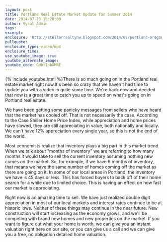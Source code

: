 ```yaml
---
layout: post
title: Portland Real Estate Market Update for Summer 2014
date: 2014-07-23 19:20:00
author: Vyral Admin
tags:
excerpt:
enclosure: 'http://stellarrealtynw.blogspot.com/2014/07/portland-oregon-real-estate.html'
pullquote:
enclosure_type: video/mp4
enclosure_time:
use_youtube_image: true
youtube_alternate_image:
youtube_code: GdbtInbXMRE
---
```



{% include youtube.html %}There is so much going on in the Portland real estate market right now.It's been so crazy that we haven't had time to update you with a video in quite some time. We're back now and decided that now is a great time to catch you up to speed on what's going on in Portland real estate.

We have been getting some panicky messages from sellers who have heard that the market has cooled off. That is not necessarily the case. According to the Case Shiller Home Price Index, while appreciation and home prices have slowed, they are still appreciating in value, both nationally and locally. We can't have 12% appreciation every single year, so this is not the end of the world.

Most economists realize that inventory plays a big part in this market trend. When we talk about "months of inventory" we are referring to how many months it would take to sell the current inventory assuming nothing new comes on the market. So, for example, if we have 6 months of inventory, that means we have the same number of homes coming off the market as there are going on it. In some of our local areas in Portland, the inventory we have is 45 days or less. This has forced buyers to back off of their home search for a while due to limited choice. This is having an effect on how fast our market is appreciating.

Right now is an amazing time to sell. We have just realized double digit appreciation in most of our local markets and interest rates continue to be at historic lows. Neither of these things may continue in the near future. New construction will start increasing as the economy grows, and we'll be competing with brand new homes and new properties on the market. If you want to figure out what your home is worth, we can give you an instant  valuation right here on our site, or you can give us a call and we can give you a free, no obligation detailed home valuation.